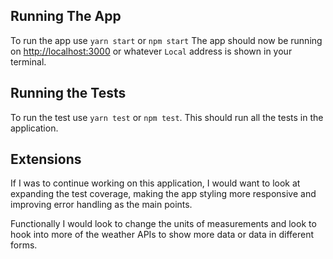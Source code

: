 ## Running The App

To run the app use `yarn start` or `npm start`
The app should now be running on [http://localhost:3000](http://localhost:3000) or whatever `Local` address is shown in your terminal.

## Running the Tests

To run the test use `yarn test` or `npm test`.
This should run all the tests in the application.

## Extensions

If I was to continue working on this application, I would want to look at expanding the test coverage, making the app styling more responsive and improving error handling as the main points.

Functionally I would look to change the units of measurements and look to hook into more of the weather APIs to show more data or data in different forms.
